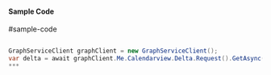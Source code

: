 #### Sample Code
#sample-code 

```C#

GraphServiceClient graphClient = new GraphServiceClient();
var delta = await graphClient.Me.Calendarview.Delta.Request().GetAsync();
*** 

```